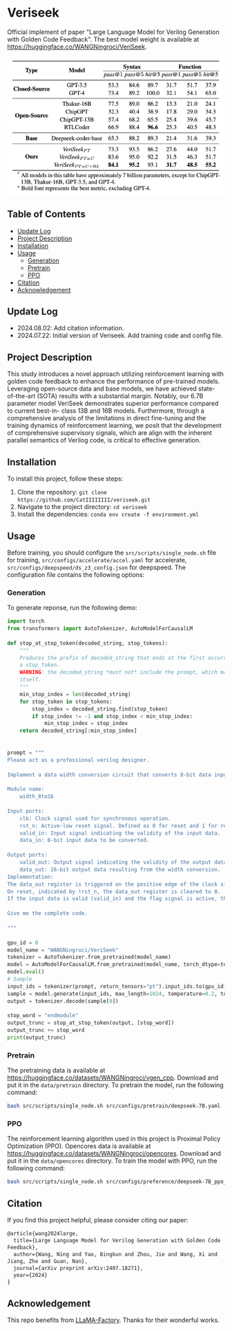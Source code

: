 # Veriseek

Official implement of paper "Large Language Model for Verilog Generation with Golden Code Feedback". The best model weight is available at https://huggingface.co/WANGNingroci/VeriSeek.

![veriseek](images/result.png)

## Table of Contents
- [Update Log](#update-log)
- [Project Description](#project-description)
- [Installation](#installation)
- [Usage](#usage)
    - [Generation](#Generation)
    - [Pretrain](#Pretrain)
    - [PPO](#PPO)
- [Citation](#Citation)
- [Acknowledgement](#Acknowledgement)

## Update Log
- 2024.08.02: Add citation information.
- 2024.07.22: Initial version of Veriseek. Add training code and config file.

## Project Description
This study introduces a novel approach utilizing reinforcement learning with golden code feedback to enhance the performance of pre-trained models. Leveraging open-source data and base models, we have achieved state- of-the-art (SOTA) results with a substantial margin. Notably, our 6.7B parameter model VeriSeek demonstrates superior performance compared to current best-in- class 13B and 16B models. Furthermore, through a comprehensive analysis of the limitations in direct fine-tuning and the training dynamics of reinforcement learning, we posit that the development of comprehensive supervisory signals, which are align with the inherent parallel semantics of Verilog code, is critical to effective generation. 

## Installation
To install this project, follow these steps:

1. Clone the repository: `git clone https://github.com/CatIIIIIIII/veriseek.git`
2. Navigate to the project directory: `cd veriseek`
3. Install the dependencies: `conda env create -f environment.yml`

## Usage

Before training, you should configure the `src/scripts/single_node.sh` file for training, `src/configs/accelerate/accel.yaml` for accelerate, `src/configs/deepspeed/ds_z3_config.json` for deepspeed. The configuration file contains the following options:

### Generation

To generate reponse, run the following demo:

```python
import torch
from transformers import AutoTokenizer, AutoModelForCausalLM

def stop_at_stop_token(decoded_string, stop_tokens):
    """
    Produces the prefix of decoded_string that ends at the first occurrence of
    a stop_token.
    WARNING: the decoded_string *must not* include the prompt, which may have stop tokens
    itself.
    """
    min_stop_index = len(decoded_string)
    for stop_token in stop_tokens:
        stop_index = decoded_string.find(stop_token)
        if stop_index != -1 and stop_index < min_stop_index:
            min_stop_index = stop_index
    return decoded_string[:min_stop_index]
    
    
prompt = """
Please act as a professional verilog designer.

Implement a data width conversion circuit that converts 8-bit data input to 16-bit data output. The module provides two output ports: valid_out, which indicates the validity of the output data, and data_out, which represents the converted 16-bit output data. The first arriving 8-bit data should be placed in the higher 8 bits of the 16-bit data output. The valid_out and data_out signals are generated in the next clock cycle after the two data inputs. When there is only one data input, valid_out and data_out are not generated immediately. Instead, they wait for the arrival of the next data input to complete the concatenation of the two data inputs before generating valid_out and data_out. 

Module name:  
    width_8to16   

Input ports:
    clk: Clock signal used for synchronous operation.
    rst_n: Active-low reset signal. Defined as 0 for reset and 1 for reset signal inactive.
    valid_in: Input signal indicating the validity of the input data.
    data_in: 8-bit input data to be converted.

Output ports:
    valid_out: Output signal indicating the validity of the output data.
    data_out: 16-bit output data resulting from the width conversion.
Implementation:
The data_out register is triggered on the positive edge of the clock signal (posedge clk) or the negative edge of the reset signal (negedge rst_n).
On reset, indicated by !rst_n, the data_out register is cleared to 0.
If the input data is valid (valid_in) and the flag signal is active, the data_out register is updated by concatenating the contents of the data_lock register (8 bits) and the data_in register (8 bits) to form a 16-bit output. The first valid data is temporarily stored, and when the second valid data is inputted, they are concatenated to produce the output valid_out and data_out.

Give me the complete code.

"""

gpu_id = 0
model_name = "WANGNingroci/VeriSeek"
tokenizer = AutoTokenizer.from_pretrained(model_name)
model = AutoModelForCausalLM.from_pretrained(model_name, torch_dtype=torch.float16, device_map=gpu_id)
model.eval()
# Sample
input_ids = tokenizer(prompt, return_tensors="pt").input_ids.to(gpu_id)
sample = model.generate(input_ids, max_length=1024, temperature=0.2, top_p=0.95, do_sample=True)
output = tokenizer.decode(sample[0])

stop_word = "endmodule"
output_trunc = stop_at_stop_token(output, [stop_word])
output_trunc += stop_word
print(output_trunc)
```

### Pretrain
The pretraining data is available at https://huggingface.co/datasets/WANGNingroci/vgen_cpp. Download and put it in the `data/pretrain` directory.
To pretrain the model, run the following command:

```bash
bash src/scripts/single_node.sh src/configs/pretrain/deepseek-7B.yaml
```

### PPO
The reinforcement learning algorithm used in this project is Proximal Policy Optimization (PPO). Opencores data is available at https://huggingface.co/datasets/WANGNingroci/opencores. Download and put it in the `data/opencores` directory. To train the model with PPO, run the following command:

```bash
bash src/scripts/single_node.sh src/configs/preference/deepseek-7B_ppo_ast.yaml
```

## Citation
If you find this project helpful, please consider citing our paper:

```
@article{wang2024large,
  title={Large Language Model for Verilog Generation with Golden Code Feedback},
  author={Wang, Ning and Yao, Bingkun and Zhou, Jie and Wang, Xi and Jiang, Zhe and Guan, Nan},
  journal={arXiv preprint arXiv:2407.18271},
  year={2024}
}
```

## Acknowledgement
This repo benefits from [LLaMA-Factory](https://github.com/hiyouga/LLaMA-Factory). Thanks for their wonderful works.